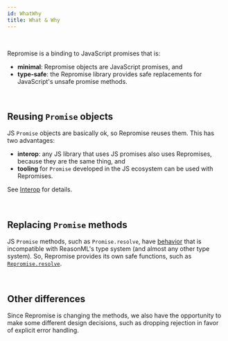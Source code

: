```yaml
---
id: WhatWhy
title: What & Why
---
```


<br/>

Repromise is a binding to JavaScript promises that is:

- **minimal**: Repromise objects are JavaScript promises, and
- **type-safe**: the Repromise library provides safe replacements for JavaScript's unsafe promise methods.

<br/>

## Reusing `Promise` objects

JS `Promise` objects are basically ok, so Repromise reuses them. This has two advantages:

- **interop**: any JS library that uses JS promises also uses Repromises, because they are the same thing, and
- **tooling** for `Promise` developed in the JS ecosystem can be used with Repromises.

See [Interop](Interop) for details.

<br/>

## Replacing `Promise` methods

JS `Promise` methods, such as `Promise.resolve`, have [behavior](DesignFAQ#why-are-js-promises-not-type-safe) that is incompatible with ReasonML's type system (and almost any other type system). So, Repromise provides its own safe functions, such as [`Repromise.resolve`](API#resolve).

<br/>

## Other differences

Since Repromise is changing the methods, we also have the opportunity to make some different design decisions, such as dropping rejection in favor of explicit error handling.

<br/>
